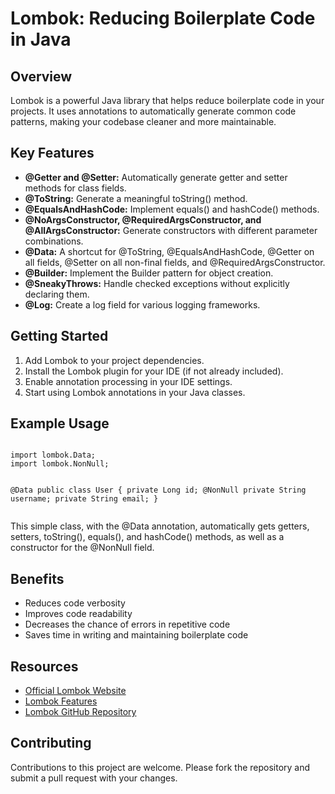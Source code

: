 <h1>Lombok: Reducing Boilerplate Code in Java</h1>

<h2>Overview</h2>
<p>Lombok is a powerful Java library that helps reduce boilerplate code in your projects. It uses annotations to automatically generate common code patterns, making your codebase cleaner and more maintainable.</p>

<h2>Key Features</h2>
<ul>
    <li><strong>@Getter and @Setter:</strong> Automatically generate getter and setter methods for class fields.</li>
    <li><strong>@ToString:</strong> Generate a meaningful toString() method.</li>
    <li><strong>@EqualsAndHashCode:</strong> Implement equals() and hashCode() methods.</li>
    <li><strong>@NoArgsConstructor, @RequiredArgsConstructor, and @AllArgsConstructor:</strong> Generate constructors with different parameter combinations.</li>
    <li><strong>@Data:</strong> A shortcut for @ToString, @EqualsAndHashCode, @Getter on all fields, @Setter on all non-final fields, and @RequiredArgsConstructor.</li>
    <li><strong>@Builder:</strong> Implement the Builder pattern for object creation.</li>
    <li><strong>@SneakyThrows:</strong> Handle checked exceptions without explicitly declaring them.</li>
    <li><strong>@Log:</strong> Create a log field for various logging frameworks.</li>
</ul>

<h2>Getting Started</h2>
<ol>
    <li>Add Lombok to your project dependencies.</li>
    <li>Install the Lombok plugin for your IDE (if not already included).</li>
    <li>Enable annotation processing in your IDE settings.</li>
    <li>Start using Lombok annotations in your Java classes.</li>
</ol>

<h2>Example Usage</h2>
<pre><code>
import lombok.Data;
import lombok.NonNull;

@Data
public class User {
    private Long id;
    @NonNull
    private String username;
    private String email;
}
</code></pre>

<p>This simple class, with the @Data annotation, automatically gets getters, setters, toString(), equals(), and hashCode() methods, as well as a constructor for the @NonNull field.</p>

<h2>Benefits</h2>
<ul>
    <li>Reduces code verbosity</li>
    <li>Improves code readability</li>
    <li>Decreases the chance of errors in repetitive code</li>
    <li>Saves time in writing and maintaining boilerplate code</li>
</ul>

<h2>Resources</h2>
<ul>
    <li><a href="https://projectlombok.org/">Official Lombok Website</a></li>
    <li><a href="https://projectlombok.org/features/all">Lombok Features</a></li>
    <li><a href="https://github.com/rzwitserloot/lombok">Lombok GitHub Repository</a></li>
</ul>

<h2>Contributing</h2>
<p>Contributions to this project are welcome. Please fork the repository and submit a pull request with your changes.</p>
